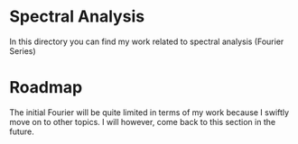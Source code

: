 # Spectral Analysis
In this directory you can find my work related to spectral analysis (Fourier Series)

# Roadmap
The initial Fourier will be quite limited in terms of my work because I swiftly move on to other topics. I will however, come back to this section in the future.

